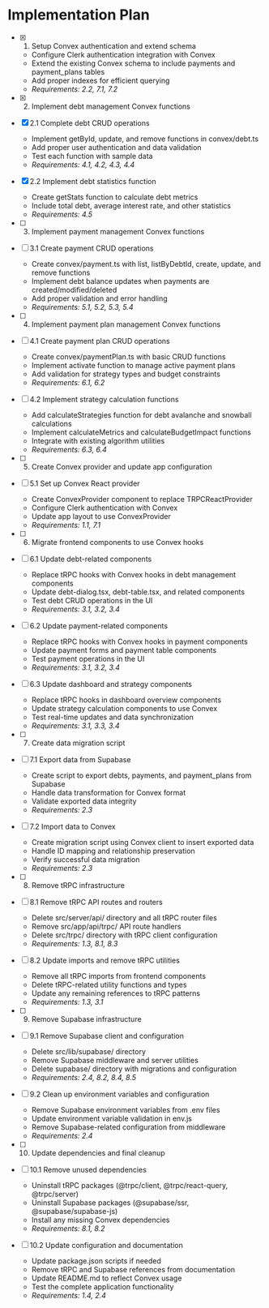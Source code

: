 # Implementation Plan

- [x] 1. Setup Convex authentication and extend schema
  - Configure Clerk authentication integration with Convex
  - Extend the existing Convex schema to include payments and payment_plans tables
  - Add proper indexes for efficient querying
  - _Requirements: 2.2, 7.1, 7.2_

- [x] 2. Implement debt management Convex functions
- [x] 2.1 Complete debt CRUD operations
  - Implement getById, update, and remove functions in convex/debt.ts
  - Add proper user authentication and data validation
  - Test each function with sample data
  - _Requirements: 4.1, 4.2, 4.3, 4.4_

- [x] 2.2 Implement debt statistics function
  - Create getStats function to calculate debt metrics
  - Include total debt, average interest rate, and other statistics
  - _Requirements: 4.5_

- [ ] 3. Implement payment management Convex functions
- [ ] 3.1 Create payment CRUD operations
  - Create convex/payment.ts with list, listByDebtId, create, update, and remove functions
  - Implement debt balance updates when payments are created/modified/deleted
  - Add proper validation and error handling
  - _Requirements: 5.1, 5.2, 5.3, 5.4_

- [ ] 4. Implement payment plan management Convex functions
- [ ] 4.1 Create payment plan CRUD operations
  - Create convex/paymentPlan.ts with basic CRUD functions
  - Implement activate function to manage active payment plans
  - Add validation for strategy types and budget constraints
  - _Requirements: 6.1, 6.2_

- [ ] 4.2 Implement strategy calculation functions
  - Add calculateStrategies function for debt avalanche and snowball calculations
  - Implement calculateMetrics and calculateBudgetImpact functions
  - Integrate with existing algorithm utilities
  - _Requirements: 6.3, 6.4_

- [ ] 5. Create Convex provider and update app configuration
- [ ] 5.1 Set up Convex React provider
  - Create ConvexProvider component to replace TRPCReactProvider
  - Configure Clerk authentication with Convex
  - Update app layout to use ConvexProvider
  - _Requirements: 1.1, 7.1_

- [ ] 6. Migrate frontend components to use Convex hooks
- [ ] 6.1 Update debt-related components
  - Replace tRPC hooks with Convex hooks in debt management components
  - Update debt-dialog.tsx, debt-table.tsx, and related components
  - Test debt CRUD operations in the UI
  - _Requirements: 3.1, 3.2, 3.4_

- [ ] 6.2 Update payment-related components
  - Replace tRPC hooks with Convex hooks in payment components
  - Update payment forms and payment table components
  - Test payment operations in the UI
  - _Requirements: 3.1, 3.2, 3.4_

- [ ] 6.3 Update dashboard and strategy components
  - Replace tRPC hooks in dashboard overview components
  - Update strategy calculation components to use Convex
  - Test real-time updates and data synchronization
  - _Requirements: 3.1, 3.3, 3.4_

- [ ] 7. Create data migration script
- [ ] 7.1 Export data from Supabase
  - Create script to export debts, payments, and payment_plans from Supabase
  - Handle data transformation for Convex format
  - Validate exported data integrity
  - _Requirements: 2.3_

- [ ] 7.2 Import data to Convex
  - Create migration script using Convex client to insert exported data
  - Handle ID mapping and relationship preservation
  - Verify successful data migration
  - _Requirements: 2.3_

- [ ] 8. Remove tRPC infrastructure
- [ ] 8.1 Remove tRPC API routes and routers
  - Delete src/server/api/ directory and all tRPC router files
  - Remove src/app/api/trpc/ API route handlers
  - Delete src/trpc/ directory with tRPC client configuration
  - _Requirements: 1.3, 8.1, 8.3_

- [ ] 8.2 Update imports and remove tRPC utilities
  - Remove all tRPC imports from frontend components
  - Delete tRPC-related utility functions and types
  - Update any remaining references to tRPC patterns
  - _Requirements: 1.3, 3.1_

- [ ] 9. Remove Supabase infrastructure
- [ ] 9.1 Remove Supabase client and configuration
  - Delete src/lib/supabase/ directory
  - Remove Supabase middleware and server utilities
  - Delete supabase/ directory with migrations and configuration
  - _Requirements: 2.4, 8.2, 8.4, 8.5_

- [ ] 9.2 Clean up environment variables and configuration
  - Remove Supabase environment variables from .env files
  - Update environment variable validation in env.js
  - Remove Supabase-related configuration from middleware
  - _Requirements: 2.4_

- [ ] 10. Update dependencies and final cleanup
- [ ] 10.1 Remove unused dependencies
  - Uninstall tRPC packages (@trpc/client, @trpc/react-query, @trpc/server)
  - Uninstall Supabase packages (@supabase/ssr, @supabase/supabase-js)
  - Install any missing Convex dependencies
  - _Requirements: 8.1, 8.2_

- [ ] 10.2 Update configuration and documentation
  - Update package.json scripts if needed
  - Remove tRPC and Supabase references from documentation
  - Update README.md to reflect Convex usage
  - Test the complete application functionality
  - _Requirements: 1.4, 2.4_
